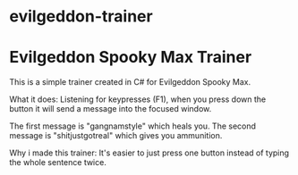 evilgeddon-trainer
==================

Evilgeddon Spooky Max Trainer
==================

This is a simple trainer created in C# for Evilgeddon Spooky Max.

What it does:
Listening for keypresses (F1), when you press down the button it will send a message into the focused window.

The first message is "gangnamstyle" which heals you.
The second message is "shitjustgotreal" which gives you ammunition.

Why i made this trainer:
It's easier to just press one button instead of typing the whole sentence twice.

